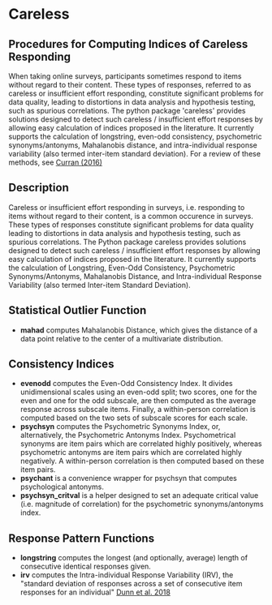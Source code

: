 # Careless

## Procedures for Computing Indices of Careless Responding

When taking online surveys, participants sometimes respond to items without regard to their content. These types of responses, referred to as careless or insufficient effort responding, constitute significant problems for data quality, leading to distortions in data analysis and hypothesis testing, such as spurious correlations. The python package 'careless' provides solutions designed to detect such careless / insufficient effort responses by allowing easy calculation of indices proposed in the literature. It currently supports the calculation of longstring, even-odd consistency, psychometric synonyms/antonyms, Mahalanobis distance, and intra-individual response variability (also termed inter-item standard deviation). For a review of these methods, see [Curran (2016)](https://www.sciencedirect.com/science/article/abs/pii/S0022103115000931?via%3Dihub)

## Description
Careless or insufficient effort responding in surveys, i.e. responding to items without regard to their
content, is a common occurence in surveys. These types of responses constitute significant problems for data quality leading to distortions in data analysis and hypothesis testing, such as spurious
correlations. The Python package careless provides solutions designed to detect such careless / insufficient effort responses by allowing easy calculation of indices proposed in the literature. It currently
supports the calculation of Longstring, Even-Odd Consistency, Psychometric Synonyms/Antonyms,
Mahalanobis Distance, and Intra-individual Response Variability (also termed Inter-item Standard
Deviation).

## Statistical Outlier Function
* **mahad** computes Mahalanobis Distance, which gives the distance of a data point relative to the
center of a multivariate distribution.
## Consistency Indices
* **evenodd** computes the Even-Odd Consistency Index. It divides unidimensional scales using
an even-odd split; two scores, one for the even and one for the odd subscale, are then computed
as the average response across subscale items. Finally, a within-person correlation is computed
based on the two sets of subscale scores for each scale.
* **psychsyn** computes the Psychometric Synonyms Index, or, alternatively, the Psychometric
Antonyms Index. Psychometrical synonyms are item pairs which are correlated highly positively, whereas psychometric antonyms are item pairs which are correlated highly negatively.
A within-person correlation is then computed based on these item pairs.
* **psychant** is a convenience wrapper for psychsyn that computes psychological antonyms.
* **psychsyn_critval** is a helper designed to set an adequate critical value (i.e. magnitude of
correlation) for the psychometric synonyms/antonyms index.
## Response Pattern Functions
* **longstring** computes the longest (and optionally, average) length of consecutive identical
responses given.
* **irv** computes the Intra-individual Response Variability (IRV), the "standard deviation of responses across a set of consecutive item responses for an individual" [Dunn et al. 2018](https://link.springer.com/article/10.1007/s10869-016-9479-0)
